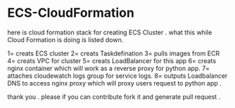 # ECS-CloudFormation
here is cloud formation stack for creating ECS Cluster .
what this while Cloud Formation is doing is listed down.

1= creats ECS cluster
2= creats Taskdefination
3= pulls images from ECR
4= creats VPC for cluster
5= creats LoadBalancer for this app
6= creats nginx container which will work as a reverse proxy for python app.
7= attaches cloudewatch logs group for service logs.
8= outputs Loadbalancer DNS to access nginx proxy which will proxy users request to python app .

thank you . please if you can contribute fork it and generate pull request .
